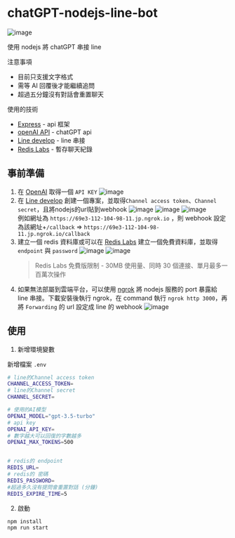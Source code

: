 # chatGPT-nodejs-line-bot

![image](https://user-images.githubusercontent.com/34929382/229303781-95c13903-9137-46c4-9f4e-b8426bfe1fa0.png)

使用 nodejs 將 chatGPT 串接 line

注意事項

- 目前只支援文字格式
- 需等 AI 回覆後才能繼續追問
- 超過五分鐘沒有對話會重置聊天

使用的技術

- [Express](https://expressjs.com/) - api 框架
- [openAI API](https://platform.openai.com/docs/api-reference) - chatGPT api
- [Line develop](https://developers.line.biz/zh-hant/) - line 串接
- [Redis Labs](https://redis.com/) - 暫存聊天紀錄

## 事前準備

1. 在 [OpenAI](https://beta.openai.com/) 取得一個 `API KEY`
   ![image](https://user-images.githubusercontent.com/34929382/229305165-2c947af4-dac9-47fa-b2d8-86495c7df538.png)
2. 在 [Line develop](https://developers.line.biz/zh-hant/) 創建一個專案，並取得`Channel access token`、`Channel secret`，且將nodejs的url貼到webhook
   ![image](https://user-images.githubusercontent.com/34929382/229305223-823ef276-2fcb-4119-b8aa-3252a2570f6a.png)
   ![image](https://user-images.githubusercontent.com/34929382/229305273-6cde859c-4679-40e2-bf1e-18fd87eb43a7.png)
   ![image](https://user-images.githubusercontent.com/34929382/229305890-aaa9fc1a-3e95-4305-af14-5b69b2af5139.png)  
    例如網址為 `https://69e3-112-104-98-11.jp.ngrok.io` ，則 webhook 設定為該網址+`/callback` => `https://69e3-112-104-98-11.jp.ngrok.io/callback`
3. 建立一個 redis 資料庫或可以在 [Redis Labs](https://redis.com/try-free/) 建立一個免費資料庫，並取得 `endpoint` 與 `password`
   ![image](https://user-images.githubusercontent.com/34929382/229305348-0516988e-8616-4e80-95e5-651bbc5d6f46.png)
   ![image](https://user-images.githubusercontent.com/34929382/229305367-48e59f51-9def-4461-8307-d0c16656c1a0.png)
   > Redis Labs 免費版限制 - 30MB 使用量、同時 30 個連接、單月最多一百萬次操作
4. 如果無法部屬到雲端平台，可以使用 [ngrok](https://ngrok.com/) 將 nodejs 服務的 port 暴露給 line 串接。下載安裝後執行 ngrok，在 command 執行 `ngrok http 3000`，再將 `Forwarding` 的 url 設定成 line 的 webhook
   ![image](https://user-images.githubusercontent.com/34929382/229305394-4ec4c6b4-e456-4dda-8dbc-f949ada73fb8.png)

## 使用

1. 新增環境變數

新增檔案 `.env`

```bash
# line的Channel access token
CHANNEL_ACCESS_TOKEN=
# line的Channel secret
CHANNEL_SECRET=

# 使用的AI模型
OPENAI_MODEL="gpt-3.5-turbo"
# api key
OPENAI_API_KEY=
# 數字越大可以回復的字數越多
OPENAI_MAX_TOKENS=500


# redis的 endpoint
REDIS_URL=
# redis的 密碼
REDIS_PASSWORD=
#超過多久沒有提問會重置對話 (分鐘)
REDIS_EXPIRE_TIME=5
```

2. 啟動

```bash
npm install
npm run start
```
